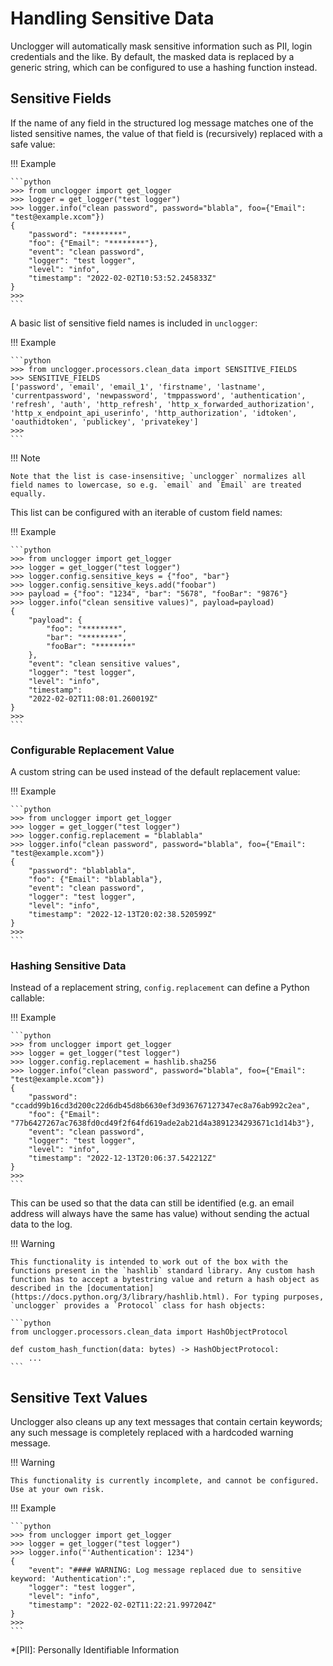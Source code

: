 # Handling Sensitive Data

Unclogger will automatically mask sensitive information such as PII, login credentials and the like. By default, the masked data is replaced by a generic string, which can be configured to use a hashing function instead.


## Sensitive Fields

If the name of any field in the structured log message matches one of the listed sensitive names, the value of that field is (recursively) replaced with a safe value:

!!! Example

    ```python
    >>> from unclogger import get_logger
    >>> logger = get_logger("test logger")
    >>> logger.info("clean password", password="blabla", foo={"Email": "test@example.xcom"})
    {
        "password": "********",
        "foo": {"Email": "********"},
        "event": "clean password",
        "logger": "test logger",
        "level": "info",
        "timestamp": "2022-02-02T10:53:52.245833Z"
    }
    >>>
    ```

A basic list of sensitive field names is included in `unclogger`:

!!! Example

    ```python
    >>> from unclogger.processors.clean_data import SENSITIVE_FIELDS
    >>> SENSITIVE_FIELDS
    ['password', 'email', 'email_1', 'firstname', 'lastname', 'currentpassword', 'newpassword', 'tmppassword', 'authentication', 'refresh', 'auth', 'http_refresh', 'http_x_forwarded_authorization', 'http_x_endpoint_api_userinfo', 'http_authorization', 'idtoken', 'oauthidtoken', 'publickey', 'privatekey']
    >>>
    ```

!!! Note

    Note that the list is case-insensitive; `unclogger` normalizes all field names to lowercase, so e.g. `email` and `Email` are treated equally.

This list can be configured with an iterable of custom field names:

!!! Example

    ```python
    >>> from unclogger import get_logger
    >>> logger = get_logger("test logger")
    >>> logger.config.sensitive_keys = {"foo", "bar"}
    >>> logger.config.sensitive_keys.add("foobar")
    >>> payload = {"foo": "1234", "bar": "5678", "fooBar": "9876"}
    >>> logger.info("clean sensitive values)", payload=payload)
    {
        "payload": {
            "foo": "********",
            "bar": "********",
            "fooBar": "********"
        },
        "event": "clean sensitive values",
        "logger": "test logger",
        "level": "info",
        "timestamp":
        "2022-02-02T11:08:01.260019Z"
    }
    >>>
    ```

### Configurable Replacement Value

A custom string can be used instead of the default replacement value:

!!! Example

    ```python
    >>> from unclogger import get_logger
    >>> logger = get_logger("test logger")
    >>> logger.config.replacement = "blablabla"
    >>> logger.info("clean password", password="blabla", foo={"Email": "test@example.xcom"})
    {
        "password": "blablabla",
        "foo": {"Email": "blablabla"},
        "event": "clean password",
        "logger": "test logger",
        "level": "info",
        "timestamp": "2022-12-13T20:02:38.520599Z"
    }
    >>>
    ```

### Hashing Sensitive Data

Instead of a replacement string, `config.replacement` can define a Python callable:

!!! Example

    ```python
    >>> from unclogger import get_logger
    >>> logger = get_logger("test logger")
    >>> logger.config.replacement = hashlib.sha256
    >>> logger.info("clean password", password="blabla", foo={"Email": "test@example.xcom"})
    {
        "password": "ccadd99b16cd3d200c22d6db45d8b6630ef3d936767127347ec8a76ab992c2ea",
        "foo": {"Email": "77b6427267ac7638fd0cd49f2f64fd619ade2ab21d4a3891234293671c1d14b3"},
        "event": "clean password",
        "logger": "test logger",
        "level": "info",
        "timestamp": "2022-12-13T20:06:37.542212Z"
    }
    >>>
    ```

This can be used so that the data can still be identified (e.g. an email address will always have the same has value) without sending the actual data to the log.

!!! Warning

    This functionality is intended to work out of the box with the functions present in the `hashlib` standard library. Any custom hash function has to accept a bytestring value and return a hash object as described in the [documentation](https://docs.python.org/3/library/hashlib.html). For typing purposes, `unclogger` provides a `Protocol` class for hash objects:
    
    ```python
    from unclogger.processors.clean_data import HashObjectProtocol
    
    def custom_hash_function(data: bytes) -> HashObjectProtocol:
        ...
    ```

## Sensitive Text Values

Unclogger also cleans up any text messages that contain certain keywords; any such message is completely replaced with a hardcoded warning message.

!!! Warning

    This functionality is currently incomplete, and cannot be configured. Use at your own risk.

!!! Example

    ```python
    >>> from unclogger import get_logger
    >>> logger = get_logger("test logger")
    >>> logger.info("'Authentication': 1234")
    {
        "event": "#### WARNING: Log message replaced due to sensitive keyword: 'Authentication':",
        "logger": "test logger",
        "level": "info",
        "timestamp": "2022-02-02T11:22:21.997204Z"
    }
    >>>
    ```

*[PII]: Personally Identifiable Information